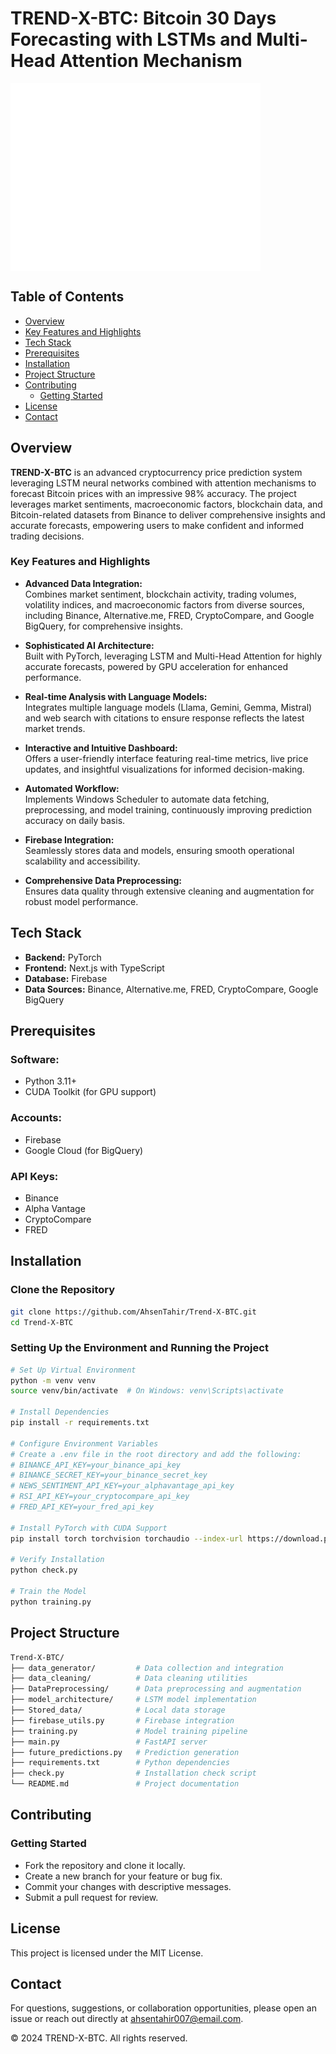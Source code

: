 # TREND-X-BTC: Bitcoin 30 Days Forecasting with LSTMs and Multi-Head Attention Mechanism
<div style="width: 400px; height: 300px; overflow: hidden;">
  <img src="img/Trend-X-BTC.png" alt="Approach Overview" style="width: 100%; height: 1000%; object-fit: cover; object-position: top right;" />
</div>


## Table of Contents
- [Overview](#overview)
- [Key Features and Highlights](#key-features-and-highlights)
- [Tech Stack](#tech-stack)
- [Prerequisites](#prerequisites)
- [Installation](#installation)
- [Project Structure](#project-structure)
- [Contributing](#contributing)
  - [Getting Started](#getting-started)
- [License](#license)
- [Contact](#contact)

## Overview
**TREND-X-BTC** is an advanced cryptocurrency price prediction system leveraging LSTM neural networks combined with attention mechanisms to forecast Bitcoin prices with an impressive 98% accuracy. The project leverages market sentiments, macroeconomic factors, blockchain data, and Bitcoin-related datasets from Binance to deliver comprehensive insights and accurate forecasts, empowering users to make confident and informed trading decisions.

### Key Features and Highlights

- **Advanced Data Integration:**  
  Combines market sentiment, blockchain activity, trading volumes, volatility indices, and macroeconomic factors from diverse sources, including Binance, Alternative.me, FRED, CryptoCompare, and Google BigQuery, for comprehensive insights.

- **Sophisticated AI Architecture:**  
  Built with PyTorch, leveraging LSTM and Multi-Head Attention for highly accurate forecasts, powered by GPU acceleration for enhanced performance.

- **Real-time Analysis with Language Models:**  
  Integrates multiple language models (Llama, Gemini, Gemma, Mistral) and web search with citations to ensure  response reflects the latest market trends.

- **Interactive and Intuitive Dashboard:**  
  Offers a user-friendly interface featuring real-time metrics, live price updates, and insightful visualizations for informed decision-making.

- **Automated Workflow:**  
  Implements Windows Scheduler to automate data fetching, preprocessing, and model training, continuously improving prediction accuracy on daily basis.

- **Firebase Integration:**  
  Seamlessly stores data and models, ensuring smooth operational scalability and accessibility.

- **Comprehensive Data Preprocessing:**  
  Ensures data quality through extensive cleaning and augmentation for robust model performance.

## Tech Stack
- **Backend:** PyTorch
- **Frontend:** Next.js with TypeScript
- **Database:** Firebase
- **Data Sources:** Binance, Alternative.me, FRED, CryptoCompare, Google BigQuery

## Prerequisites
### Software:
- Python 3.11+
- CUDA Toolkit (for GPU support)

### Accounts:
- Firebase
- Google Cloud (for BigQuery)

### API Keys:
- Binance
- Alpha Vantage
- CryptoCompare
- FRED

## Installation
### Clone the Repository
```bash
git clone https://github.com/AhsenTahir/Trend-X-BTC.git
cd Trend-X-BTC
```

### Setting Up the Environment and Running the Project
```bash
# Set Up Virtual Environment
python -m venv venv
source venv/bin/activate  # On Windows: venv\Scripts\activate

# Install Dependencies
pip install -r requirements.txt

# Configure Environment Variables
# Create a .env file in the root directory and add the following:
# BINANCE_API_KEY=your_binance_api_key
# BINANCE_SECRET_KEY=your_binance_secret_key
# NEWS_SENTIMENT_API_KEY=your_alphavantage_api_key
# RSI_API_KEY=your_cryptocompare_api_key
# FRED_API_KEY=your_fred_api_key

# Install PyTorch with CUDA Support
pip install torch torchvision torchaudio --index-url https://download.pytorch.org/whl/cu118

# Verify Installation
python check.py

# Train the Model
python training.py

```

## Project Structure
```bash
Trend-X-BTC/
├── data_generator/         # Data collection and integration
├── data_cleaning/          # Data cleaning utilities
├── DataPreprocessing/      # Data preprocessing and augmentation
├── model_architecture/     # LSTM model implementation
├── Stored_data/            # Local data storage
├── firebase_utils.py       # Firebase integration
├── training.py             # Model training pipeline
├── main.py                 # FastAPI server
├── future_predictions.py   # Prediction generation
├── requirements.txt        # Python dependencies
├── check.py                # Installation check script
└── README.md               # Project documentation
```

## Contributing
### Getting Started
- Fork the repository and clone it locally.
- Create a new branch for your feature or bug fix.
- Commit your changes with descriptive messages.
- Submit a pull request for review.

## License
This project is licensed under the MIT License.

## Contact
For questions, suggestions, or collaboration opportunities, please open an issue or reach out directly at ahsentahir007@email.com.

© 2024 TREND-X-BTC. All rights reserved.
